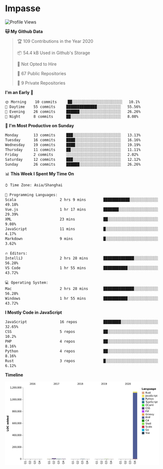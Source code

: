 # Impasse

<!--START_SECTION:waka-->
![Profile Views](http://img.shields.io/badge/Profile%20Views-20-blue)

**🐱 My Github Data** 

> 🏆 109 Contributions in the Year 2020
 > 
> 📦 54.4 kB Used in Github's Storage 
 > 
> 🚫 Not Opted to Hire
 > 
> 📜 67 Public Repositories 
 > 
> 🔑 9 Private Repositories  
 > 
**I'm an Early 🐤** 

```text
🌞 Morning    10 commits     ██░░░░░░░░░░░░░░░░░░░░░░░   10.1% 
🌆 Daytime    55 commits     ██████████████░░░░░░░░░░░   55.56% 
🌃 Evening    26 commits     ██████░░░░░░░░░░░░░░░░░░░   26.26% 
🌙 Night      8 commits      ██░░░░░░░░░░░░░░░░░░░░░░░   8.08%

```
📅 **I'm Most Productive on Sunday** 

```text
Monday       13 commits     ███░░░░░░░░░░░░░░░░░░░░░░   13.13% 
Tuesday      16 commits     ████░░░░░░░░░░░░░░░░░░░░░   16.16% 
Wednesday    19 commits     ████░░░░░░░░░░░░░░░░░░░░░   19.19% 
Thursday     11 commits     ██░░░░░░░░░░░░░░░░░░░░░░░   11.11% 
Friday       2 commits      ░░░░░░░░░░░░░░░░░░░░░░░░░   2.02% 
Saturday     12 commits     ███░░░░░░░░░░░░░░░░░░░░░░   12.12% 
Sunday       26 commits     ██████░░░░░░░░░░░░░░░░░░░   26.26%

```


📊 **This Week I Spent My Time On** 

```text
⌚︎ Time Zone: Asia/Shanghai

💬 Programming Languages: 
Scala                    2 hrs 9 mins        ████████████░░░░░░░░░░░░░   49.18% 
Vue.js                   1 hr 17 mins        ███████░░░░░░░░░░░░░░░░░░   29.39% 
XML                      23 mins             ██░░░░░░░░░░░░░░░░░░░░░░░   9.08% 
JavaScript               11 mins             █░░░░░░░░░░░░░░░░░░░░░░░░   4.17% 
Markdown                 9 mins              █░░░░░░░░░░░░░░░░░░░░░░░░   3.62%

🔥 Editors: 
IntelliJ                 2 hrs 28 mins       ██████████████░░░░░░░░░░░   56.28% 
VS Code                  1 hr 55 mins        ███████████░░░░░░░░░░░░░░   43.72%

💻 Operating System: 
Mac                      2 hrs 28 mins       ██████████████░░░░░░░░░░░   56.28% 
Windows                  1 hr 55 mins        ███████████░░░░░░░░░░░░░░   43.72%

```

**I Mostly Code in JavaScript** 

```text
JavaScript               16 repos            ████████░░░░░░░░░░░░░░░░░   32.65% 
CSS                      5 repos             ██░░░░░░░░░░░░░░░░░░░░░░░   10.2% 
PHP                      4 repos             ██░░░░░░░░░░░░░░░░░░░░░░░   8.16% 
Python                   4 repos             ██░░░░░░░░░░░░░░░░░░░░░░░   8.16% 
Rust                     3 repos             █░░░░░░░░░░░░░░░░░░░░░░░░   6.12%

```


**Timeline**

![Chart not found](https://raw.githubusercontent.com/impasse/impasse/master/charts/bar_graph.png) 


<!--END_SECTION:waka-->
